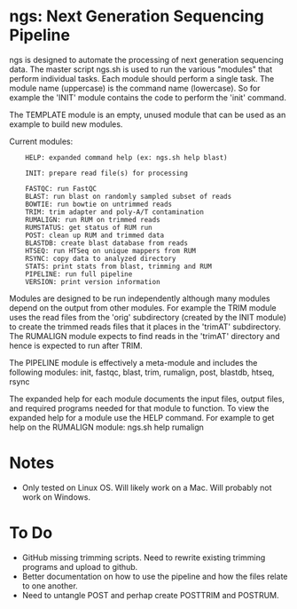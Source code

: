 ngs: Next Generation Sequencing Pipeline
========================================

ngs is designed to automate the processing of next generation sequencing data. The master script ngs.sh is used to run the various "modules" that perform individual tasks. Each module should perform a single task. The module name (uppercase) is the command name (lowercase). So for example the 'INIT' module contains the code to perform the 'init' command. 

The TEMPLATE module is an empty, unused module that can be used as an example to build new modules.

Current modules:

		HELP: expanded command help (ex: ngs.sh help blast)

		INIT: prepare read file(s) for processing

		FASTQC: run FastQC
		BLAST: run blast on randomly sampled subset of reads
		BOWTIE: run bowtie on untrimmed reads
		TRIM: trim adapter and poly-A/T contamination
		RUMALIGN: run RUM on trimmed reads
		RUMSTATUS: get status of RUM run
		POST: clean up RUM and trimmed data
		BLASTDB: create blast database from reads
		HTSEQ: run HTSeq on unique mappers from RUM
		RSYNC: copy data to analyzed directory
		STATS: print stats from blast, trimming and RUM
		PIPELINE: run full pipeline
		VERSION: print version information

Modules are designed to be run independently although many modules depend on the output from other modules. For example the TRIM module uses the read files from the 'orig' subdirectory (created by the INIT module) to create the trimmed reads files that it places in the 'trimAT' subdirectory. The RUMALIGN module expects to find reads in the 'trimAT' directory and hence is expected to run after TRIM.

The PIPELINE module is effectively a meta-module and includes the following modules: init, fastqc, blast, trim, rumalign, post, blastdb, htseq, rsync

The expanded help for each module documents the input files, output files, and required programs needed for that module to function. To view the expanded help for a module use the HELP command. For example to get help on the RUMALIGN module: ngs.sh help rumalign


Notes
=================

  - Only tested on Linux OS. Will likely work on a Mac. Will probably not work on Windows.


To Do
=================

  - GitHub missing trimming scripts. Need to rewrite existing trimming programs and upload to github.
  - Better documentation on how to use the pipeline and how the files relate to one another.
  - Need to untangle POST and perhap create POSTTRIM and POSTRUM.

